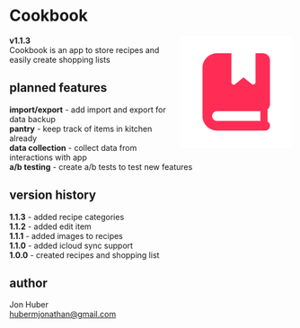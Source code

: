 # Cookbook
**v1.1.3** <img src="Shared/Assets.xcassets/AppIcon.appiconset/iTunesArtwork@2x.png" align="right" alt="logo" width="200px" height="200px"></br>
Cookbook is an app to store recipes and easily create shopping lists</br>

## planned features
**import/export** - add import and export for data backup</br>
**pantry** - keep track of items in kitchen already</br>
**data collection** - collect data from interactions with app</br>
**a/b testing** - create a/b tests to test new features

## version history
**1.1.3** - added recipe categories</br>
**1.1.2** - added edit item</br>
**1.1.1** - added images to recipes</br>
**1.1.0** - added icloud sync support</br>
**1.0.0** - created recipes and shopping list

## author
Jon Huber</br>
[hubermjonathan@gmail.com](mailto:hubermjonathan@gmail.com)
